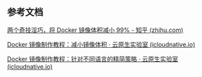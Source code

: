 ## 参考文档

[两个奇技淫巧，将 Docker 镜像体积减小 99% - 知乎 (zhihu.com)](https://zhuanlan.zhihu.com/p/115845957)

[Docker 镜像制作教程：减小镜像体积 · 云原生实验室 (icloudnative.io)](https://icloudnative.io/posts/docker-images-part1-reducing-image-size/)

[Docker 镜像制作教程：针对不同语言的精简策略 · 云原生实验室 (icloudnative.io)](https://icloudnative.io/posts/docker-images-part2-details-specific-to-different-languages/#4-解释型语言镜像精简)